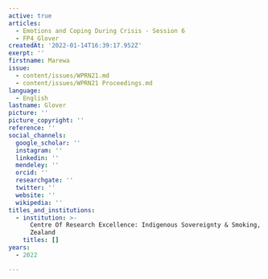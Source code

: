 ```yaml
---
active: true
articles:
  - Emotions and Coping During Crisis - Session 6
  - FP4_Glover
createdAt: '2022-01-14T16:39:17.952Z'
exerpt: ''
firstname: Marewa
issue:
  - content/issues/WPRN21.md
  - content/issues/WPRN21 Proceedings.md
language:
  - English
lastname: Glover
picture: ''
picture_copyright: ''
reference: ''
social_channels:
  google_scholar: ''
  instagram: ''
  linkedin: ''
  mendeley: ''
  orcid: ''
  researchgate: ''
  twitter: ''
  website: ''
  wikipedia: ''
titles_and_institutions:
  - institution: >-
      Centre Of Research Excellence: Indigenous Sovereignty & Smoking, New
      Zealand
    titles: []
years:
  - 2022

---
```

